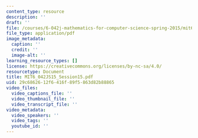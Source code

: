```yaml
---
content_type: resource
description: ''
draft: ''
file: /courses/6-042j-mathematics-for-computer-science-spring-2015/mit6_042js15_session15.pdf
file_type: application/pdf
image_metadata:
  caption: ''
  credit: ''
  image-alt: ''
learning_resource_types: []
license: https://creativecommons.org/licenses/by-nc-sa/4.0/
resourcetype: Document
title: MIT6_042JS15_Session15.pdf
uid: 29c68626-12f6-416f-89f5-863d82b88865
video_files:
  video_captions_file: ''
  video_thumbnail_file: ''
  video_transcript_file: ''
video_metadata:
  video_speakers: ''
  video_tags: ''
  youtube_id: ''
---
```

